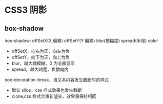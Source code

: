 <!--
 * @Author: your name
 * @Date: 2020-03-23 09:26:01
 * @LastEditTime: 2021-07-08 14:28:42
 * @LastEditors: Please set LastEditors
 * @Description: In User Settings Edit
 * @FilePath: \vue-note\CSS\CSS-box-shadow.md
 -->

# CSS3 阴影

## box-shadow

box-shadow: offSetX(X 偏移) offSetY(Y 偏移) blur(模糊度) spread(半径) color

- offSetX，向右为正，向左为负
- offSetY，向下为正，向上为负
- blur，越大越模糊，0 为全部显示
- spread，越大越宽，负数向内

box-decoration-break，当文本内容发生截断时的样式

- 默认 slice，css 样式效果也发生截断
- clone,css 样式会重新渲染，效果将保持相同
